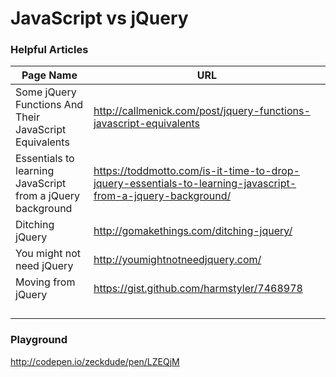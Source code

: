 # JavaScript vs jQuery

### Helpful Articles
| Page Name          | URL                                                                                        |
|---------------|---------------------------------------------------------------------------------------------------|
| Some jQuery Functions And Their JavaScript Equivalents | http://callmenick.com/post/jquery-functions-javascript-equivalents  |
| Essentials to learning JavaScript from a jQuery background              |        https://toddmotto.com/is-it-time-to-drop-jquery-essentials-to-learning-javascript-from-a-jquery-background/                                                                                           |
| Ditching jQuery              |    http://gomakethings.com/ditching-jquery/                                                                                               |
| You might not need jQuery              |  http://youmightnotneedjquery.com/                                                                                                 |
| Moving from jQuery              |   https://gist.github.com/harmstyler/7468978                                                                                                |
|               |                                                                                                   |
|               |                                                                                                   |
|               |                                                                                                   |
|               |                                                                                                   |

### Playground
http://codepen.io/zeckdude/pen/LZEQjM
